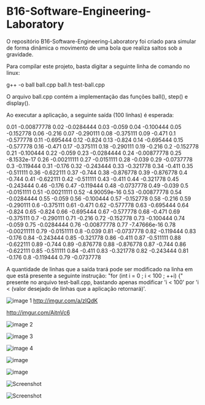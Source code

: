 # B16-Software-Engineering-Laboratory

O repositório B16-Software-Engineering-Laboratory foi criado para simular de forma dinâmica o movimento de uma bola que realiza saltos sob a gravidade.

Para compilar este projeto, basta digitar a seguinte linha de comando no linux:



g++ -o ball	ball.cpp ball.h test-ball.cpp


O arquivo ball.cpp contém a implementação das funções ball(), step() e display().


Ao executar a aplicação, a seguinte saída (100 linhas) é esperada:


0.01	-0.00877778
0.02	-0.0284444
0.03	-0.059
0.04	-0.100444
0.05	-0.152778
0.06	-0.216
0.07	-0.290111
0.08	-0.375111
0.09	-0.471
0.1	-0.577778
0.11	-0.695444
0.12	-0.824
0.13	-0.824
0.14	-0.695444
0.15	-0.577778
0.16	-0.471
0.17	-0.375111
0.18	-0.290111
0.19	-0.216
0.2	-0.152778
0.21	-0.100444
0.22	-0.059
0.23	-0.0284444
0.24	-0.00877778
0.25	-8.1532e-17
0.26	-0.00211111
0.27	-0.0151111
0.28	-0.039
0.29	-0.0737778
0.3	-0.119444
0.31	-0.176
0.32	-0.243444
0.33	-0.321778
0.34	-0.411
0.35	-0.511111
0.36	-0.622111
0.37	-0.744
0.38	-0.876778
0.39	-0.876778
0.4	-0.744
0.41	-0.622111
0.42	-0.511111
0.43	-0.411
0.44	-0.321778
0.45	-0.243444
0.46	-0.176
0.47	-0.119444
0.48	-0.0737778
0.49	-0.039
0.5	-0.0151111
0.51	-0.00211111
0.52	-4.90059e-16
0.53	-0.00877778
0.54	-0.0284444
0.55	-0.059
0.56	-0.100444
0.57	-0.152778
0.58	-0.216
0.59	-0.290111
0.6	-0.375111
0.61	-0.471
0.62	-0.577778
0.63	-0.695444
0.64	-0.824
0.65	-0.824
0.66	-0.695444
0.67	-0.577778
0.68	-0.471
0.69	-0.375111
0.7	-0.290111
0.71	-0.216
0.72	-0.152778
0.73	-0.100444
0.74	-0.059
0.75	-0.0284444
0.76	-0.00877778
0.77	-7.47666e-16
0.78	-0.00211111
0.79	-0.0151111
0.8	-0.039
0.81	-0.0737778
0.82	-0.119444
0.83	-0.176
0.84	-0.243444
0.85	-0.321778
0.86	-0.411
0.87	-0.511111
0.88	-0.622111
0.89	-0.744
0.89	-0.876778
0.88	-0.876778
0.87	-0.744
0.86	-0.622111
0.85	-0.511111
0.84	-0.411
0.83	-0.321778
0.82	-0.243444
0.81	-0.176
0.8	-0.119444
0.79	-0.0737778



A quantidade de linhas que a saída trará pode ser modificado na linha em que está presente a seguinte instrução: "for (int i = 0 ; i < 100 ; ++i) {" presente no arquivo test-ball.cpp, bastando apenas modificar 'i < 100' por 'i < (valor desejado de linhas que a aplicação retornará)'.

![image](https://{imgur.com/AitnVc6})	1
http://imgur.com/a/zIQdK

http://imgur.com/AitnVc6

![image]({https://imgur.com/AitnVc6})	2



![image]({http://imgur.com/AitnVc6})	3


![image](http://{imgur.com/AitnVc6})	4

![image](https://imgur.com/AitnVc6)

![image](http://imgur.com/AitnVc6)

![Screenshot](http://imgur.com/AitnVc6)

![Screenshot](https://imgur.com/AitnVc6)





